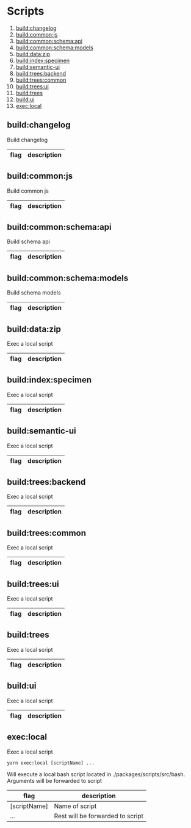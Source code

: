 # Scripts

1. [build:changelog](#build:changelog)
2. [build:common:js](#build:common:js)
3. [build:common:schema:api](#build:common:schema:api)
4. [build:common:schema:models](#build:common:schema:models)
5. [build:data:zip](#build:data:zip)
6. [build:index:specimen](#build:index:specimen)
7. [build:semantic-ui](#build:semantic-ui)
8. [build:trees:backend](#build:trees:backend)
9. [build:trees:common](#build:trees:common)
10. [build:trees:ui](#build:trees:ui)
11. [build:trees](#build:trees)
12. [build:ui](#build:ui)
13. [exec:local](#exec:local)

<a name="build:changelog" />

## build:changelog

Build changelog

flag | description
--------- | ---------


<a name="build:common:js" />

## build:common:js

Build common js

flag | description
--------- | ---------


<a name="build:common:schema:api" />

## build:common:schema:api

Build schema api

flag | description
--------- | ---------


<a name="build:common:schema:models" />

## build:common:schema:models

Build schema models

flag | description
--------- | ---------


<a name="build:data:zip" />

## build:data:zip

Exec a local script

flag | description
--------- | ---------


<a name="build:index:specimen" />

## build:index:specimen

Exec a local script

flag | description
--------- | ---------


<a name="build:semantic-ui" />

## build:semantic-ui

Exec a local script

flag | description
--------- | ---------


<a name="build:trees:backend" />

## build:trees:backend

Exec a local script

flag | description
--------- | ---------


<a name="build:trees:common" />

## build:trees:common

Exec a local script

flag | description
--------- | ---------


<a name="build:trees:ui" />

## build:trees:ui

Exec a local script

flag | description
--------- | ---------


<a name="build:trees" />

## build:trees

Exec a local script

flag | description
--------- | ---------


<a name="build:ui" />

## build:ui

Exec a local script

flag | description
--------- | ---------


<a name="exec:local" />

## exec:local

Exec a local script

```yarn exec:local [scriptName] ...```

Will execute a local bash script located in ./packages/scripts/src/bash. Arguments will be forwarded to script

flag | description
--------- | ---------
[scriptName] | Name of script
... | Rest will be forwarded to script